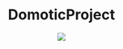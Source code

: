 <div align="center">
    <h1>DomoticProject</h1>
</div>

<p align="center">
    <img src="https://github.com/cambranes/DomoticProject/blob/main/assets/headOne.png">
</p>